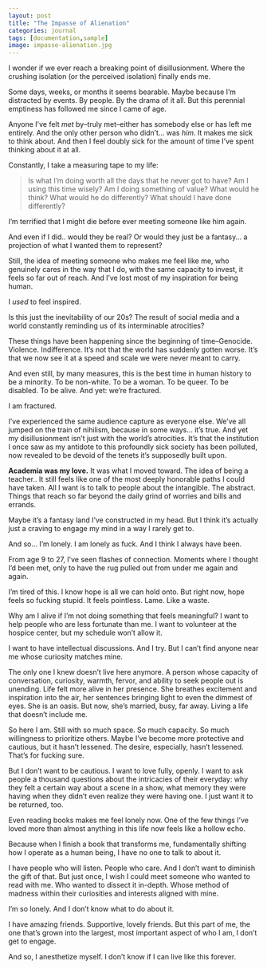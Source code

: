 ```yaml
---
layout: post
title: "The Impasse of Alienation"
categories: journal
tags: [documentation,sample]
image: impasse-alienation.jpg
---
```


I wonder if we ever reach a breaking point of disillusionment. Where the crushing isolation (or the perceived isolation) finally ends me.

Some days, weeks, or months it seems bearable. 
Maybe because I’m distracted by events. By people. By the drama of it all. 
But this perennial emptiness has followed me since I came of age.


Anyone I’ve felt *met* by–truly met–either has somebody else or has left me entirely.
And the only other person who didn’t… was *him*.
It makes me sick to think about.
And then I feel doubly sick for the amount of time I’ve spent thinking about it at all.

Constantly, I take a measuring tape to my life:

> Is what I’m doing worth all the days that he never got to have?
> Am I using this time wisely?
> Am I doing something of value?
> What would he think? What would he do differently?
> What should I have done differently?

I’m terrified that I might die before ever meeting someone like him again.

And even if I did.. would they be real? Or would they just be a fantasy… a projection of what I wanted them to represent?

Still, the idea of meeting someone who makes me feel like me, who genuinely cares in the way that I do, with the same capacity to invest, it feels so far out of reach.
And I’ve lost most of my inspiration for being human.

I *used* to feel inspired.

Is this just the inevitability of our 20s? The result of social media and a world constantly reminding us of its interminable atrocities?

These things have been happening since the beginning of time–Genocide. Violence. Indifference. It’s not that the world has suddenly gotten worse. It’s that we now see it at a speed and scale we were never meant to carry.

And even still, by many measures, this is the best time in human history to be a minority. To be non-white. To be a woman. To be queer. To be disabled. To be alive.
And yet: we’re fractured.

I am fractured.

I’ve experienced the same audience capture as everyone else. We’ve all jumped on the train of nihilism, because in some ways… it’s true. And yet my disillusionment isn’t just with the world’s atrocities. It’s that the institution I once saw as my antidote to this profoundly sick society has been polluted, now revealed to be devoid of the tenets it’s supposedly built upon.

**Academia was my love.**
It was what I moved toward.
The idea of being a teacher.. It still feels like one of the most deeply honorable paths I could have taken. 
All I want is to talk to people about the intangible.
The abstract.
Things that reach so far beyond the daily grind of worries and bills and errands.


Maybe it’s a fantasy land I’ve constructed in my head.
But I think it’s actually just a craving to engage my mind in a way I rarely get to.

And so… I’m lonely.
I am lonely as fuck.
And I think I always have been.

From age 9 to 27, I’ve seen flashes of connection.
Moments where I thought I’d been met, only to have the rug pulled out from under me again and again.

I’m tired of this.
I know hope is all we can hold onto.
But right now, hope feels so fucking stupid.
It feels pointless. Lame. Like a waste.

Why am I alive if I’m not doing something that feels meaningful?
I want to help people who are less fortunate than me.
I want to volunteer at the hospice center, but my schedule won’t allow it.

I want to have intellectual discussions. And I try. But I can’t find anyone near me whose curiosity matches mine.

The only one I knew doesn’t live here anymore. A person whose capacity of conversation, curiosity, warmth, fervor, and ability to seek people out is unending. Life felt more alive in her presence. She breathes excitement and inspiration into the air, her sentences bringing light to even the dimmest of eyes. She is an oasis. But now, she’s married, busy, far away. Living a life that doesn’t include me.

So here I am.
Still with so much space. So much capacity. So much willingness to prioritize others.
Maybe I’ve become more protective and cautious, but it hasn’t lessened. The desire, especially, hasn’t lessened. That’s for fucking sure.

But I don’t want to be cautious.
I want to love fully, openly.
I want to ask people a thousand questions about the intricacies of their everyday: why they felt a certain way about a scene in a show, what memory they were having when they didn’t even realize they were having one. I just want it to be returned, too. 

Even reading books makes me feel lonely now.
One of the few things I’ve loved more than almost anything in this life now feels like a hollow echo.

Because when I finish a book that transforms me, fundamentally shifting how I operate as a human being, I have no one to talk to about it.

I have people who will listen.
People who care.
And I don’t want to diminish the gift of that.
But just once, I wish I could meet someone who wanted to read with me.
Who wanted to dissect it in-depth. Whose method of madness within their curiosities and interests aligned with mine.

I’m so lonely.
And I don’t know what to do about it.

I have amazing friends. Supportive, lovely friends. But this part of me, the one that’s grown into the largest, most important aspect of who I am, I don’t get to engage.

And so, I anesthetize myself. I don’t know if I can live like this forever.